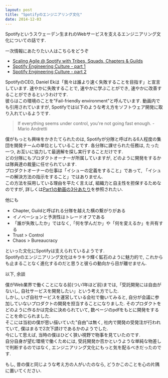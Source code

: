 ```yaml
---
layout: post
title: "Spotifyのエンジニアリング文化"
date: 2014-12-03
---
```

Spotifyというスウェーデン生まれのWebサービスを支えるエンジニアリング文化についての話です.

一次情報にあたりたい人はこちらをどうぞ

+ [Scaling Agile @ Spotify with Tribes, Squads, Chapters & Guilds](http://blog.crisp.se/2012/11/14/henrikkniberg/scaling-agile-at-spotify)
+ [Spotify Engineering Culture - part 1](http://vimeo.com/85490944)
+ [Spotify Engineering Culture - part 2](http://vimeo.com/94950270)

SpotifyのCEO, Daniel Ekは「我々は誰より速く失敗することを目指す」と宣言しています.
速やかに失敗することで, 速やかに学ぶことができ, 速やかに改善することができるというわけです.  
彼らはこの環境のことを"Fail-friendly environment"と呼んでいます.
動画内でも引用されていますが, Spotifyでは以下のような考え方をソフトウェア開発に取り入れているようです.
>If everything seems under control, you're not going fast enough. - Mario Andretti

僕がもっとも興味をかきたてられたのは, Spotifyが分隊と呼ばれる6人程度の集団を開発チームの単位としていることです.
各分隊に課せられた任務は, たった一つ, お互いに協力して最適解を探し実行することだけです.  
どの分隊にもプロダクトオーナーが所属していますが, どのように開発をするかは隊員達の裁量に任せられています.  
プロダクトオーナーの仕事は「イシューの定義をすること」であって, 「イシューの解決方法の指示をすること」ではありません.  
この方法を採用している理由を平たく言えば, 組織力と自主性を担保するためなのですが, 詳しくは[Part1の動画の3分あたり](http://vimeo.com/85490944#t=3m5s)を参照されたい.


他にも

+ Chapter, Guildと呼ばれる分隊を越えた横の繋がりがある
+ イノベーションと予測性はトレードオフである
+ 「誰が失敗したか」ではなく,「何を学んだか」や「何を変えるか」を共有する
+ Trust > Control
+ Chaos > Bureaucracy

といった文化にSpotifyは支えられているようです.  
Spotifyのエンジニアリング文化はキラキラ輝く鉱石のように魅力的で, これからも止まることなく進化するのだと思うと彼らの動向から目が離せません.  

以下, 余談

僕がWeb業界で働くことになる前(つい1年ほど前)までは,「受託開発には自由がないし, 自社サービスを開発したい」という考え方でした.  
しかし, いざ自社サービスを運営している会社で働いてみると, 自分が会議に参加していないプロダクトの開発を担当することになりました.
そのプロダクトをどのように作るかは完全に決められていて, 数ページのpdfをもとに開発をすることを命じられました.  
そこには当初の僕が思い描いていた"自由"は無く, 社内で開発の受発注が行われていて, 僕はまるで2次下請けであるかのようでした.  
今にして思えば, 当時の僕はひどく狭い視野で物事を見ていたのです.  
自分自身が望む環境で働くためには, 受託開発か否かというような単純な物差しで判断するのではなく, エンジニアリング文化にもっと気を配るべきだったのです.

もし, 昔の僕と同じような考え方の人がいたのなら, どうかこのことを心の片隅に置いてください.
